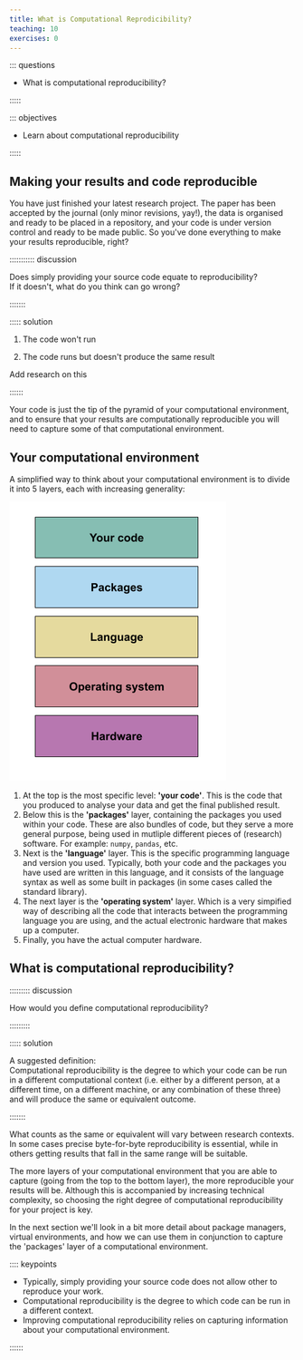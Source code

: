 ```yaml
---
title: What is Computational Reprodicibility?
teaching: 10
exercises: 0
---
```


::: questions

- What is computational reproducibility?

:::::


::: objectives

- Learn about computational reproducibility

:::::

## Making your results and code reproducible

You have just finished your latest research project. The paper has been accepted by the journal 
(only minor revisions, yay!), the data is organised and ready to be placed in a repository, and 
your code is under version control and ready to be made public.
So you've done everything to make your results reproducible, right?

::::::::::: discussion

Does simply providing your source code equate to reproducibility?  
If it doesn't, what do you think can go wrong?

:::::::

::::: solution

1. The code won't run

2. The code runs but doesn't produce the same result

Add research on this

::::::

Your code is just the tip of the pyramid of your computational environment, and to ensure that your 
results are computationally reproducible you will need to capture some of that computational 
environment.

## Your computational environment

A simplified way to think about your computational environment is to divide it into 5 layers, each 
with increasing generality:

![](files/CompEnvLayers.png "5 layers within a computational environment")

1. At the top is the most specific level: **'your code'**. This is the code that you produced to 
analyse your data and get the final published result.  
2. Below this is the **'packages'** layer, containing the packages you used within your code. These 
are also bundles of code, but they serve a more general purpose, being used in mutliple different 
pieces of (research) software. For example: `numpy`, `pandas`, etc.  
3. Next is the **'language'** layer. This is the specific programming language and version you used. 
Typically, both your code and the packages you have used are written in this language, and it 
consists of the language syntax as well as some built in packages (in some cases called the 
standard library).  
4. The next layer is the **'operating system'** layer. Which is a very simpified way of describing 
all the code that interacts between the programming language you are using, and the actual 
electronic hardware that makes up a computer.
5. Finally, you have the actual computer hardware.

## What is computational reproducibility?

::::::::: discussion

How would you define computational reproducibility?

:::::::::

::::: solution

A suggested definition:  
Computational reproducibility is the degree to which your code can be run in a different 
computational context (i.e. either by a different person, at a different time, on a different 
machine, or any combination of these three) and will produce the same or equivalent outcome.  

:::::::

What counts as the same or equivalent will vary between research contexts. In some cases precise 
byte-for-byte reproducibility is essential, while in others getting results that fall in the same 
range will be suitable.  

The more layers of your computational environment that you are able to capture (going from the top 
to the bottom layer), the more reproducible your results will be. Although this is accompanied by 
increasing technical complexity, so choosing the right degree of computational reproducibility for 
your project is key.

In the next section we'll look in a bit more detail about package managers, virtual environments, 
and how we can use them in conjunction to capture the 'packages' layer of a computational
environment.


:::: keypoints

 - Typically, simply providing your source code does not allow other to reproduce your work.
 - Computational reproducibility is the degree to which code can be run in a different context.
 - Improving computational reproducibility relies on capturing information about your computational 
 environment.

::::::
